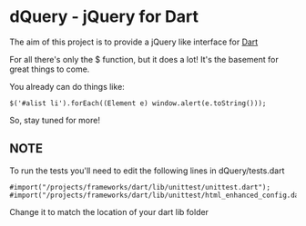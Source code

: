 dQuery - jQuery for Dart
======

The aim of this project is to provide a jQuery like interface for [Dart](http://www.dartlang.org/)

For all there's only the $ function, but it does a lot! It's the basement for great things to come.

You already can do things like:

```
$('#alist li').forEach((Element e) window.alert(e.toString()));
```
So, stay tuned for more!

NOTE
----
To run the tests you'll need to edit the following lines in dQuery/tests.dart

```
#import("/projects/frameworks/dart/lib/unittest/unittest.dart");
#import("/projects/frameworks/dart/lib/unittest/html_enhanced_config.dart");
```

Change it to match the location of your dart lib folder
